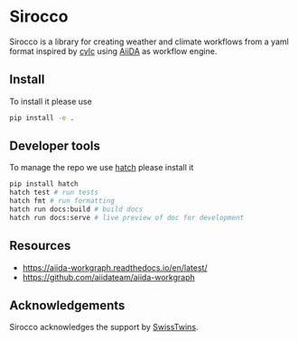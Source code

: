 # Sirocco

Sirocco is a library for creating weather and climate workflows from a yaml
format inspired by [cylc](https://cylc.github.io/) using
[AiiDA](https://www.aiida.net/) as workflow engine.

## Install

To install it please use

``` bash
pip install -e .
```

## Developer tools

To manage the repo we use [hatch](https://hatch.pypa.io) please install it

``` bash
pip install hatch
hatch test # run tests
hatch fmt # run formatting
hatch run docs:build # build docs
hatch run docs:serve # live preview of doc for development
```

## Resources

-   <https://aiida-workgraph.readthedocs.io/en/latest/>
-   <https://github.com/aiidateam/aiida-workgraph>

## Acknowledgements
Sirocco acknowledges the support by [SwissTwins](https://www.cscs.ch/about/collaborations/swisstwins).
